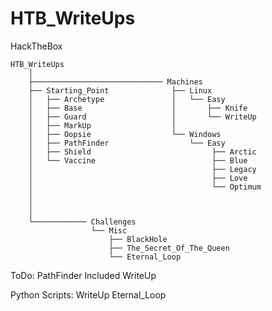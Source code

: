 # HTB_WriteUps
HackTheBox

    HTB_WriteUps
        │
        ├───────────────────────────── Machines
        ├── Starting_Point              ├── Linux
        │   ├── Archetype               │   └── Easy
        │   ├── Base                    │       ├── Knife
        │   ├── Guard                   │       └── WriteUp
        │   ├── MarkUp                  │      
        │   ├── Oopsie                  └── Windows
        │   ├── PathFinder                  └── Easy
        │   ├── Shield                           ├── Arctic
        │   └── Vaccine                          ├── Blue
        │                                        ├── Legacy
        │                                        ├── Love
        │                                        └── Optimum
        │                               
        │          
        │
        └──────────── Challenges
                      └── Misc
                          ├── BlackHole
                          ├── The_Secret_Of_The_Queen
                          └── Eternal_Loop


ToDo: PathFinder
      Included
      WriteUp

      
      
Python Scripts: WriteUp   Eternal_Loop
      

